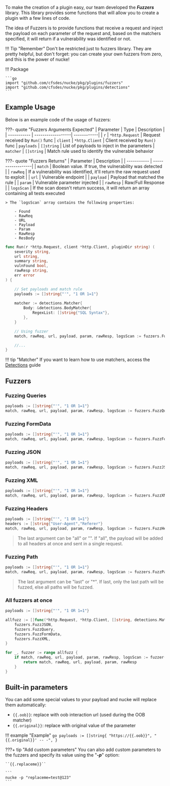 To make the creation of a plugin easy, our team developed the ***Fuzzers*** library. This library provides some functions that will allow you to create a plugin with a few lines of code.

The idea of Fuzzers is to provide functions that receive a request and inject the payload on each parameter of the request and, based on the matchers specified, it will return if a vulnerability was identified or not.

!!! Tip "Remember"
    Don't be restricted just to fuzzers library. They are pretty helpful, but don't forget: you can create your own fuzzers from zero, and this is the power of nucke!

!!! Package

    ```go
    import "github.com/cfsdes/nucke/pkg/plugins/fuzzers"
    import "github.com/cfsdes/nucke/pkg/plugins/detections"
    ```

## Example Usage

Below is an example code of the usage of fuzzers:

???- quote "Fuzzers Arguments Expected"
    | Parameter     | Type              | Description |
    | -----------   | ------------------| ------------|
    | `r`           | `*http.Request`    | Request received by `Run()` func
    | `client`      | `*http.Client`     | Client received by `Run()` func
    | `payloads`    | `[]string`          | List of payloads to inject in the parameters
    | `matcher`     | `[]string`          | Match rule used to identify the vulnerable behavior

???- quote "Fuzzers Returns"
    | Parameter     | Description       | 
    | -----------   | ------------------| 
    | `match`       | Boolean value. If true, the vulnerability was detected    | 
    | `rawReq`      | If a vulnerability was identified, it'll return the raw request used to exploit     | 
    | `url`         | Vulnerable endpoint          |
    | `payload`     | Payload that matched the rule          |
    | `param`       | Vulnerable parameter injected          |
    | `rawResp`     | Raw/Full Response        |
    | `logsScan`    | If the scan doesn't return success, it will return an array containing all tests executed
    
    > The `logsScan` array contains the following properties:
    
        - Found
        - RawReq
        - URL
        - Payload
        - Param
        - RawResp
        - ResBody

```go
func Run(r *http.Request, client *http.Client, pluginDir string) (
    severity string, 
    url string, 
    summary string, 
    vulnFound bool,
    rawResp string, 
    err error
) {

    // Set payloads and match rule
    payloads := []string{"'", "1 OR 1=1"}
    
    matcher := detections.Matcher{
        Body: &detections.BodyMatcher{
            RegexList: []string{"SQL Syntax"},
        },
    }

    // Using fuzzer
    match, rawReq, url, payload, param, rawResp, logsScan := fuzzers.Fuzz<TYPE>(r, client, payloads, matcher)

    //...
}


```


!!! tip "Matcher"
    If you want to learn how to use matchers, access the [Detections](/plugins/detections) guide

## Fuzzers

### Fuzzing Queries

```go
payloads := []string{"'", "1 OR 1=1"}
match, rawReq, url, payload, param, rawResp, logsScan := fuzzers.FuzzQuery(r, client, payloads, matcher)
```

### Fuzzing FormData

```go
payloads := []string{"'", "1 OR 1=1"}
match, rawReq, url, payload, param, rawResp, logsScan := fuzzers.FuzzFormData(r, client, payloads, matcher)
```

### Fuzzing JSON

```go
payloads := []string{"'", "1 OR 1=1"}
match, rawReq, url, payload, param, rawResp, logsScan := fuzzers.FuzzJSON(r, client, payloads, matcher)
```

### Fuzzing XML

```go
payloads := []string{"'", "1 OR 1=1"}
match, rawReq, url, payload, param, rawResp, logsScan := fuzzers.FuzzXML(r, client, payloads, matcher)
```

### Fuzzing Headers

```go
payloads := []string{"'", "1 OR 1=1"}
headers := []string{"User-Agent","Referer"}
match, rawReq, url, payload, param, rawResp, logsScan := fuzzers.FuzzHeaders(r, client, payloads, headers, matcher, "all")
```
> The last argument can be "all" or "". If "all", the payload will be added to all headers at once and sent in a single request.

### Fuzzing Path

```go
payloads := []string{"'", "1 OR 1=1"}
match, rawReq, url, payload, param, rawResp, logsScan := fuzzers.FuzzPath(r, client, payloads, matcher, "last")
```
> The last argument can be "last" or "*". If last, only the last path will be fuzzed, else all paths will be fuzzed.


### All fuzzers at once

```go
payloads := []string{"'", "1 OR 1=1"}

allfuzz := []func(*http.Request, *http.Client, []string, detections.Matcher) (bool, string, string, string, string, string, []detections.Result){
    fuzzers.FuzzJSON,
    fuzzers.FuzzQuery,
    fuzzers.FuzzFormData,
    fuzzers.FuzzXML,
}

for _, fuzzer := range allfuzz {
    if match, rawReq, url, payload, param, rawResp, logsScan := fuzzer(r, client, payloads, matcher); match {
        return match, rawReq, url, payload, param, rawResp
    }
}
```

## Built-in parameters

You can add some special values to your payload and nucke will replace them automatically:

- `{{.oob}}`: replace with oob interaction url (used during the OOB matcher)
- `{{.original}}`: replace with original value of the parameter

!!! example "Example"
    ```go
    payloads := []string{
        "https://{{.oob}}",
        "{{.original}}' -- -",
    }
    ```

???+ tip "Add custom parameters"
    You can also add custom parameters to the fuzzers and specify its value using the "***-p***" option:

    ``{{.replaceme}}``

    ```
    nucke -p "replaceme=test@123"
    ```